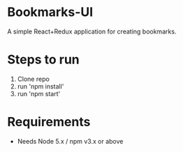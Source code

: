 Bookmarks-UI
=====================

A simple React+Redux application for creating bookmarks.

Steps to run
=============
1) Clone repo
2) run 'npm install'
3) run 'npm start'

Requirements
===============
* Needs Node 5.x / npm v3.x or above